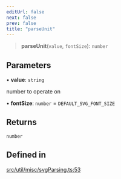 ```yaml
---
editUrl: false
next: false
prev: false
title: "parseUnit"
---
```


> **parseUnit**(`value`, `fontSize`): `number`

## Parameters

• **value**: `string`

number to operate on

• **fontSize**: `number` = `DEFAULT_SVG_FONT_SIZE`

## Returns

`number`

## Defined in

[src/util/misc/svgParsing.ts:53](https://github.com/fabricjs/fabric.js/blob/8748628df7e9de00ba77413bfc3ad9e9fe9d4f30/src/util/misc/svgParsing.ts#L53)

